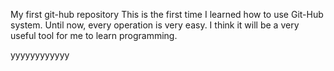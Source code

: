 
My first git-hub repository
This is the first time I learned how to use Git-Hub system.
Until now, every operation is very easy.
I think it will be a very useful tool for me to learn programming.

yyyyyyyyyyyy
